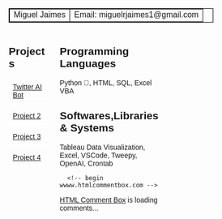 <html>
<head>
<meta name="viewport" content="width=device-width, initial-scale=1.0">
<style>
  body { 
  background-image: url(https://images.pexels.com/photos/4321069/pexels-photo-4321069.jpeg?auto=compress&cs=tinysrgb&w=1260&h=750&dpr=2);
}
* {
  box-sizing: border-box;
}
.menu {
  float: left;
  width: 20%;
}
.menuitem {
  padding: 8px;
  margin-top: 7px;
  border-bottom: 2px solid #ffffff;
}
.main {
  float: left;
  width: 60%;
  padding: 0 20px;
  overflow: hidden;
}
@media only screen and (max-width:800px) {
  /* For tablets: */
  .main {
    width: 80%;
    padding: 0;
  }
  .right {
    width: 100%;
  }
}
@media only screen and (max-width:500px) {
  /* For mobile phones: */
  .menu, .main, .right { 
    width: 100%;
  }
}
</style>
</head>
<style>
  table, th, td {
    border:1px solid black;
  }
  </style>
  <body>
  
  <table style="width:100%">
    <tr>
      <td>Miguel Jaimes</td>
      <td>Email: miguelrjaimes1@gmail.com</td>
    </tr>
  </table>
</div>

<body style="font-family:Arial;">
    <script>
    !function(d,s,id){var js,fjs=d.getElementsByTagName(s)[0];if(!d.getElementById(id)){js=d.createElement(s);js.id=id;js.src='https://weatherwidget.io/js/widget.min.js';fjs.parentNode.insertBefore(js,fjs);}}(document,'script','weatherwidget-io-js');
    </script>

<div style="overflow:auto">
  <div class="menu">
    <h2>Projects</h2>
    <div class="menuitem"> <a href="https://twitter.com/M_Bot22">Twitter AI Bot</a> </div>
    <div class="menuitem"> <a href="https://www.w3schools.com/html/default.asp">Project 2</a> </div>
    <div class="menuitem"> <a href="https://www.w3schools.com/html/default.asp">Project 3</a> </div>
    <div class="menuitem"> <a href="https://www.w3schools.com/html/default.asp">Project 4</a> </div>
  </div>

  <div class="main"> 
      <h2>Programming Languages</h2>
      <p>Python &#128013;, HTML, SQL, Excel VBA</p>
      <h2>Softwares,Libraries & Systems</h2>
      <p>Tableau Data Visualization, Excel, VSCode, Tweepy, OpenAI, Crontab</p>

      <!-- begin wwww.htmlcommentbox.com -->
 <div id="HCB_comment_box"><a href="http://www.htmlcommentbox.com">HTML Comment Box</a> is loading comments...</div>
 <link rel="stylesheet" type="text/css" href="https://www.htmlcommentbox.com/static/skins/bootstrap/twitter-bootstrap.css?v=0" />
 <script type="text/javascript" id="hcb"> /*<!--*/ if(!window.hcb_user){hcb_user={};} (function(){var s=document.createElement("script"), l=hcb_user.PAGE || (""+window.location).replace(/'/g,"%27"), h="https://www.htmlcommentbox.com";s.setAttribute("type","text/javascript");s.setAttribute("src", h+"/jread?page="+encodeURIComponent(l).replace("+","%2B")+"&mod=%241%24wq1rdBcg%24nlI%2FRs6Kb0IEsnaC3wvpX1"+"&opts=16798&num=10&ts=1659499823558");if (typeof s!="undefined") document.getElementsByTagName("head")[0].appendChild(s);})(); /*-->*/ </script>
<!-- end www.htmlcommentbox.com -->
</div>
